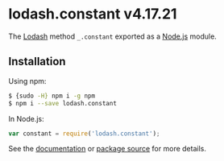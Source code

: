 # lodash.constant v4.17.21

The [Lodash](https://lodash.com/) method `_.constant` exported as a [Node.js](https://nodejs.org/) module.

## Installation

Using npm:
```bash
$ {sudo -H} npm i -g npm
$ npm i --save lodash.constant
```

In Node.js:
```js
var constant = require('lodash.constant');
```

See the [documentation](https://lodash.com/docs#constant) or [package source](https://github.com/lodash/lodash/blob/4.17.21-npm-packages/lodash.constant) for more details.
